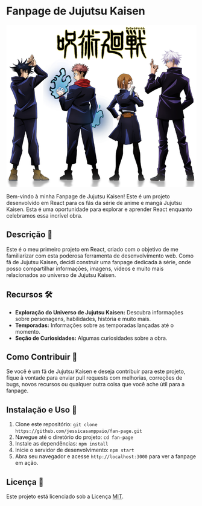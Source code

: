 # Fanpage de Jujutsu Kaisen

![Logo de Jujutsu Kaisen](./src/imgs/Jujutsu.Kaisen.full.3347585.png)

Bem-vindo à minha Fanpage de Jujutsu Kaisen! Este é um projeto desenvolvido em React para os fãs da série de anime e mangá Jujutsu Kaisen. Esta é uma oportunidade para explorar e aprender React enquanto celebramos essa incrível obra.

## Descrição 📖

Este é o meu primeiro projeto em React, criado com o objetivo de me familiarizar com esta poderosa ferramenta de desenvolvimento web. Como fã de Jujutsu Kaisen, decidi construir uma fanpage dedicada à série, onde posso compartilhar informações, imagens, vídeos e muito mais relacionados ao universo de Jujutsu Kaisen.

## Recursos 🛠️

- **Exploração do Universo de Jujutsu Kaisen:** Descubra informações sobre personagens, habilidades, história e muito mais.
- **Temporadas:** Informações sobre as temporadas lançadas até o momento.
- **Seção de Curiosidades:** Algumas curiosidades sobre a obra.

## Como Contribuir 🤝

Se você é um fã de Jujutsu Kaisen e deseja contribuir para este projeto, fique à vontade para enviar pull requests com melhorias, correções de bugs, novos recursos ou qualquer outra coisa que você ache útil para a fanpage.

## Instalação e Uso 🚀

1. Clone este repositório: `git clone https://github.com/jessicasamppaio/fan-page.git`
2. Navegue até o diretório do projeto: `cd fan-page`
3. Instale as dependências: `npm install`
4. Inicie o servidor de desenvolvimento: `npm start`
5. Abra seu navegador e acesse `http://localhost:3000` para ver a fanpage em ação.


## Licença 📝

Este projeto está licenciado sob a Licença [MIT](LICENSE.md).
